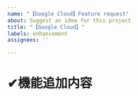 ```yaml
---
name: "【Google Cloud】Feature request"
about: Suggest an idea for this project
title: "【Google Cloud】"
labels: enhancement
assignees: ''

---
```


# ✔機能追加内容
